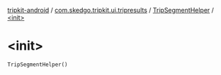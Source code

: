 [tripkit-android](../../index.md) / [com.skedgo.tripkit.ui.tripresults](../index.md) / [TripSegmentHelper](index.md) / [&lt;init&gt;](./-init-.md)

# &lt;init&gt;

`TripSegmentHelper()`